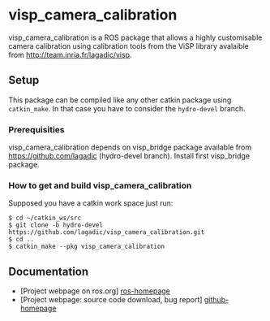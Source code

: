 # visp_camera_calibration

visp_camera_calibration is a ROS package that allows a highly customisable camera calibration using calibration tools from the ViSP library avalaible from <http://team.inria.fr/lagadic/visp>. 

## Setup

This package can be compiled like any other catkin package using `catkin_make`. In that case you have to consider the `hydro-devel` branch.

### Prerequisities

visp_camera_calibration depends on visp_bridge package available from <https://github.com/lagadic> (hydro-devel branch). Install first visp_bridge package.

### How to get and build visp_camera_calibration

Supposed you have a catkin work space just run:

	$ cd ~/catkin_ws/src 
	$ git clone -b hydro-devel https://github.com/lagadic/visp_camera_calibration.git
	$ cd ..
	$ catkin_make --pkg visp_camera_calibration

Documentation
-------------

* [Project webpage on ros.org] [ros-homepage]
* [Project webpage: source code download, bug report] [github-homepage]

[github-homepage]: https://github.com/lagadic/visp_camera_calibration
[ros-homepage]: http://www.ros.org/wiki/visp_camera_calibration

